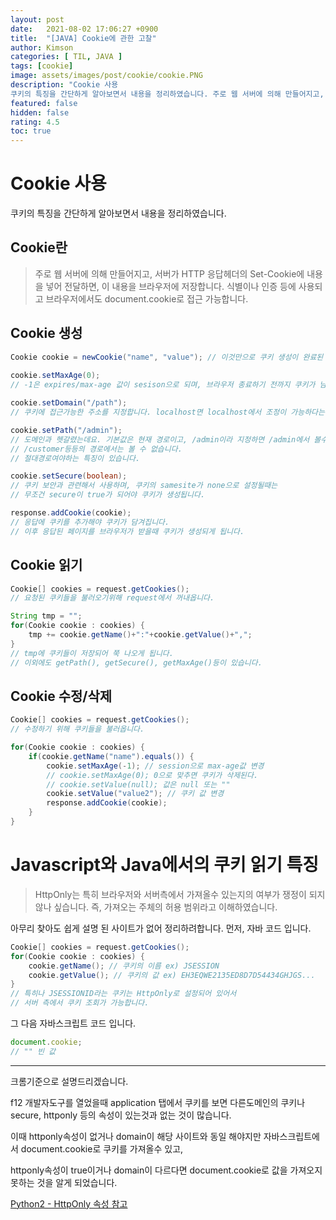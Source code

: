 ```yaml
---
layout: post
date:   2021-08-02 17:06:27 +0900
title:  "[JAVA] Cookie에 관한 고찰"
author: Kimson
categories: [ TIL, JAVA ]
tags: [cookie]
image: assets/images/post/cookie/cookie.PNG
description: "Cookie 사용
쿠키의 특징을 간단하게 알아보면서 내용을 정리하였습니다. 주로 웹 서버에 의해 만들어지고, 서버가 HTTP 응답헤더의 Set-Cookie에 내용을 넣어 전달하면, 이 내용을 브라우저에 저장합니다."
featured: false
hidden: false
rating: 4.5
toc: true
---
```


# Cookie 사용

쿠키의 특징을 간단하게 알아보면서 내용을 정리하였습니다.

## Cookie란
> 주로 웹 서버에 의해 만들어지고, 서버가 HTTP 응답헤더의 Set-Cookie에 내용을 넣어 전달하면, 이 내용을 브라우저에 저장합니다.
>식별이나 인증 등에 사용되고 브라우저에서도 document.cookie로 접근 가능합니다.

## Cookie 생성
```java
Cookie cookie = newCookie("name", "value"); // 이것만으로 쿠키 생성이 완료된 것이 아닙니다.
​
cookie.setMaxAge(0);
// -1은 expires/max-age 값이 sesison으로 되며, 브라우저 종료하기 전까지 쿠키가 남아있게 됩니다.

cookie.setDomain("/path");
// 쿠키에 접근가능한 주소를 지정합니다. localhost면 localhost에서 조정이 가능하다는 이야기입니다.

cookie.setPath("/admin");
// 도메인과 헷갈렸는데요. 기본값은 현재 경로이고, /admin이라 지정하면 /admin에서 볼수있지만
// /customer등등의 경로에서는 볼 수 없습니다.
// 절대경로여야하는 특징이 있습니다.

cookie.setSecure(boolean);
// 쿠키 보안과 관련해서 사용하며, 쿠키의 samesite가 none으로 설정될때는
// 무조건 secure이 true가 되어야 쿠키가 생성됩니다.

response.addCookie(cookie);
// 응답에 쿠키를 추가해야 쿠키가 담겨집니다.
// 이후 응답된 페이지를 브라우저가 받을때 쿠키가 생성되게 됩니다.
```

## Cookie 읽기
```java
Cookie[] cookies = request.getCookies();
// 요청된 쿠키들을 불러오기위해 request에서 꺼내옵니다.

String tmp = "";
for(Cookie cookie : cookies) {
    tmp += cookie.getName()+":"+cookie.getValue()+",";
}
// tmp에 쿠키들이 저장되어 쭉 나오게 됩니다.
// 이외에도 getPath(), getSecure(), getMaxAge()등이 있습니다.
```

## Cookie 수정/삭제
```java
Cookie[] cookies = request.getCookies();
// 수정하기 위해 쿠키들을 불러옵니다.

for(Cookie cookie : cookies) {
    if(cookie.getName("name").equals()) {
        cookie.setMaxAge(-1); // session으로 max-age값 변경
        // cookie.setMaxAge(0); 0으로 맞추면 쿠키가 삭제된다.
        // cookie.setValue(null); 값은 null 또는 ""
        cookie.setValue("value2"); // 쿠키 값 변경
        response.addCookie(cookie);
    }
}
```

# Javascript와 Java에서의 쿠키 읽기 특징
>HttpOnly는 특히 브라우저와 서버측에서 가져올수 있는지의 여부가 쟁정이 되지 않나 싶습니다. 즉, 가져오는 주체의 허용 범위라고 이해하였습니다.

아무리 찾아도 쉽게 설명 된 사이트가 없어 정리하려합니다. 먼저, 자바 코드 입니다.

```java
Cookie[] cookies = request.getCookies();
for(Cookie cookie : cookies) {
    cookie.getName(); // 쿠키의 이름 ex) JSESSION
    cookie.getValue(); // 쿠키의 값 ex) EH3EQWE2135ED8D7D54434GHJGS...
}
// 특히나 JSESSIONID라는 쿠키는 HttpOnly로 설정되어 있어서
// 서버 측에서 쿠키 조회가 가능합니다.
```

그 다음 자바스크립트 코드 입니다.

```javascript
document.cookie;
// "" 빈 값
```

---

크롬기준으로 설명드리겠습니다.

f12 개발자도구를 열었을때 application 탭에서 쿠키를 보면 다른도메인의 쿠키나 secure, httponly 등의 속성이 있는것과 없는 것이 많습니다.

이때 httponly속성이 없거나 domain이 해당 사이트와 동일 해야지만 자바스크립트에서 document.cookie로 쿠키를 가져올수 있고,

httponly속성이 true이거나 domain이 다르다면 document.cookie로 값을 가져오지 못하는 것을 알게 되었습니다.

[Python2 - HttpOnly 속성 참고](https://www.python2.net/questions-200084.htm)
